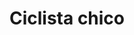 ---
title: Ciclista chico
date: 
draft: false

# descripcion
description : Ciclista chico

materials: Plata 925

color: Plateado

dimensions: 1,5cm x 1,5cm

code: 02-14-0232

type: "Dijes"

categories: []

price: $1.410,00

# Images
# first image will be shown in the product page
images:
  # - image: "images/path_to_image"
  # La ubicacion de las imagenes es imagenes/Dijes/Dijes.Plata/02-14-0232-ciclista-chico
  - image: "./images/dijes/plata/02-14-0232-ciclista-chico.JPG"
---